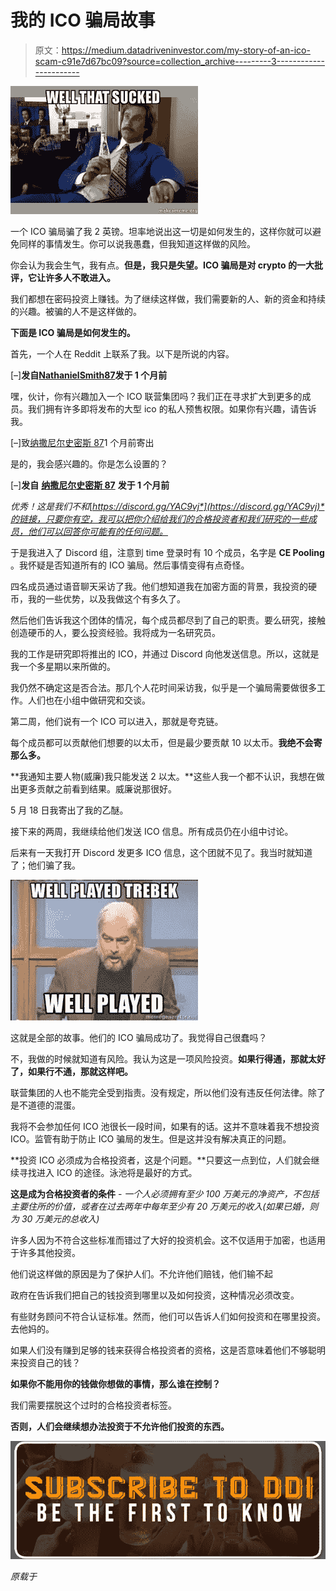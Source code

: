 # 我的 ICO 骗局故事

> 原文：<https://medium.datadriveninvestor.com/my-story-of-an-ico-scam-c91e7d67bc09?source=collection_archive---------3----------------------->

![](img/03aab246368c2dba8676b81c288cfde9.png)

一个 ICO 骗局骗了我 2 英镑。坦率地说出这一切是如何发生的，这样你就可以避免同样的事情发生。你可以说我愚蠢，但我知道这样做的风险。

你会认为我会生气，我有点。**但是，我只是失望。ICO 骗局是对 crypto 的一大批评，它让许多人不敢进入。**

我们都想在密码投资上赚钱。为了继续这样做，我们需要新的人、新的资金和持续的兴趣。被骗的人不是这样做的。

**下面是 ICO 骗局是如何发生的。**

首先，一个人在 Reddit 上联系了我。以下是所说的内容。

[–]**发自**[**NathanielSmith87**](https://www.reddit.com/user/NathanielSmith87)**发于 1 个月前**

嘿，伙计，你有兴趣加入一个 ICO 联营集团吗？我们正在寻求扩大到更多的成员。我们拥有许多即将发布的大型 ico 的私人预售权限。如果你有兴趣，请告诉我。

[–]致[纳撒尼尔史密斯 87](https://www.reddit.com/user/NathanielSmith87)1 个月前寄出

是的，我会感兴趣的。你是怎么设置的？

[–]**发自** [**纳撒尼尔史密斯 87**](https://www.reddit.com/user/NathanielSmith87) **发于 1 个月前**

*优秀！这是我们不和*[*https://discord.gg/YAC9vj*](https://discord.gg/YAC9vj)*的链接，只要你有空，我可以把你介绍给我们的合格投资者和我们研究的一些成员，他们可以回答你可能有的任何问题。*

于是我进入了 Discord 组，注意到 time 登录时有 10 个成员，名字是 **CE Pooling** 。我怀疑是否知道所有的 ICO 骗局。然后事情变得有点奇怪。

四名成员通过语音聊天采访了我。他们想知道我在加密方面的背景，我投资的硬币，我的一些优势，以及我做这个有多久了。

然后他们告诉我这个团体的情况，每个成员都尽到了自己的职责。要么研究，接触创造硬币的人，要么投资经验。我将成为一名研究员。

我的工作是研究即将推出的 ICO，并通过 Discord 向他发送信息。所以，这就是我一个多星期以来所做的。

我仍然不确定这是否合法。那几个人花时间采访我，似乎是一个骗局需要做很多工作。人们也在小组中做研究和交谈。

第二周，他们说有一个 ICO 可以进入，那就是夸克链。

每个成员都可以贡献他们想要的以太币，但是最少要贡献 10 以太币。**我绝不会寄那么多。**

**我通知主要人物(威廉)我只能发送 2 以太。**这些人我一个都不认识，我想在做出更多贡献之前看到结果。威廉说那很好。

5 月 18 日我寄出了我的乙醚。

接下来的两周，我继续给他们发送 ICO 信息。所有成员仍在小组中讨论。

后来有一天我打开 Discord 发更多 ICO 信息，这个团就不见了。我当时就知道了；他们骗了我。

![](img/51e47b2afece1d66b187c2cd91cd844d.png)

这就是全部的故事。他们的 ICO 骗局成功了。我觉得自己很蠢吗？

不，我做的时候就知道有风险。我认为这是一项风险投资。**如果行得通，那就太好了，如果行不通，那就这样吧。**

联营集团的人也不能完全受到指责。没有规定，所以他们没有违反任何法律。除了是不道德的混蛋。

我将不会参加任何 ICO 池很长一段时间，如果有的话。这并不意味着我不想投资 ICO。监管有助于防止 ICO 骗局的发生。但是这并没有解决真正的问题。

**投资 ICO 必须成为合格投资者，这是个问题。**只要这一点到位，人们就会继续寻找进入 ICO 的途径。泳池将是最好的方式。

**这是成为合格投资者的条件** - *一个人必须拥有至少 100 万美元的净资产，不包括主要住所的价值，或者在过去两年中每年至少有 20 万美元的收入(如果已婚，则为 30 万美元的总收入)*

许多人因为不符合这些标准而错过了大好的投资机会。这不仅适用于加密，也适用于许多其他投资。

他们说这样做的原因是为了保护人们。不允许他们赔钱，他们输不起

政府在告诉我们把自己的钱投资到哪里以及如何投资，这种情况必须改变。

有些财务顾问不符合认证标准。然而，他们可以告诉人们如何投资和在哪里投资。去他妈的。

如果人们没有赚到足够的钱来获得合格投资者的资格，这是否意味着他们不够聪明来投资自己的钱？

**如果你不能用你的钱做你想做的事情，那么谁在控制？**

我们需要摆脱这个过时的合格投资者标签。

**否则，人们会继续想办法投资于不允许他们投资的东西。**

[![](img/4270b3e4285d19c2c93be3eb63673c5e.png)](http://eepurl.com/dw5NFP)

*原载于*[](http://bitbetterhavemymoney.com/)